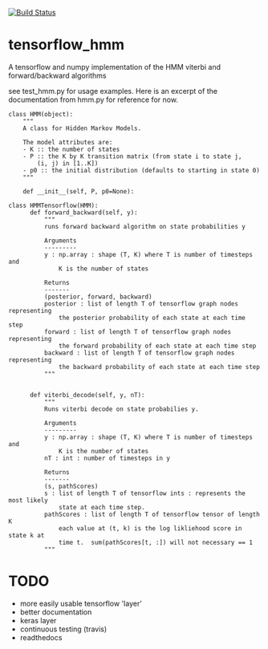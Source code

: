 [![Build Status](https://travis-ci.org/dwiel/tensorflow_hmm.svg?branch=master)](https://travis-ci.org/dwiel/tensorflow_hmm)

# tensorflow_hmm
A tensorflow and numpy implementation of the HMM viterbi and forward/backward algorithms

see test_hmm.py for usage examples.  Here is an excerpt of the documentation from hmm.py for reference for now.

```
class HMM(object):
    """
    A class for Hidden Markov Models.

    The model attributes are:
    - K :: the number of states
    - P :: the K by K transition matrix (from state i to state j,
        (i, j) in [1..K])
    - p0 :: the initial distribution (defaults to starting in state 0)
    """

    def __init__(self, P, p0=None):

class HMMTensorflow(HMM):
      def forward_backward(self, y):
          """
          runs forward backward algorithm on state probabilities y
      
          Arguments
          ---------
          y : np.array : shape (T, K) where T is number of timesteps and
              K is the number of states
      
          Returns
          -------
          (posterior, forward, backward)
          posterior : list of length T of tensorflow graph nodes representing
              the posterior probability of each state at each time step
          forward : list of length T of tensorflow graph nodes representing
              the forward probability of each state at each time step
          backward : list of length T of tensorflow graph nodes representing
              the backward probability of each state at each time step
          """
      
      
      def viterbi_decode(self, y, nT):
          """
          Runs viterbi decode on state probabilies y.
      
          Arguments
          ---------
          y : np.array : shape (T, K) where T is number of timesteps and
              K is the number of states
          nT : int : number of timesteps in y
      
          Returns
          -------
          (s, pathScores)
          s : list of length T of tensorflow ints : represents the most likely
              state at each time step.
          pathScores : list of length T of tensorflow tensor of length K
              each value at (t, k) is the log likliehood score in state k at
              time t.  sum(pathScores[t, :]) will not necessary == 1
          """
```


# TODO

* more easily usable tensorflow 'layer'
* better documentation
* keras layer
* continuous testing (travis)
* readthedocs
